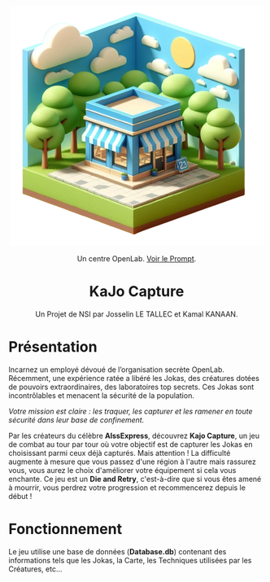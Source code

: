 <p align="center">
  <img src="https://github.com/J0ssel1n/KaJo-Capture/blob/main/image.png?raw=true" alt="drawing" width="500"/>
</p>

<p align="center">
  Un centre OpenLab. <a href="https://www.bing.com/images/create/une-petite-structure-bleue-au-premier-plan-qui-est/1-65c1f15c4c7c4131bcecc80955fe26ee?id=vvWNiAt7KLqr%2bBL0o6Wg2Q%3d%3d&view=detailv2&idpp=genimg&FORM=GCRIDP&mode=overlay">Voir le Prompt</a>.</p>

<h1 align="center">KaJo Capture</h1>
<p align="center">Un Projet de NSI par Josselin LE TALLEC et Kamal KANAAN.</p>

# Présentation
Incarnez un employé dévoué de l’organisation secrète OpenLab. Récemment, une expérience ratée a libéré les Jokas, des créatures dotées de pouvoirs extraordinaires, des laboratoires top secrets. Ces Jokas sont incontrôlables et menacent la sécurité de la population. 

_Votre mission est claire : les traquer, les capturer et les ramener en toute sécurité dans leur base de confinement._

Par les créateurs du célèbre **AlssExpress**, découvrez **Kajo Capture**, un jeu de combat au tour par tour où votre objectif est de capturer les Jokas en choisissant parmi ceux déjà capturés. Mais attention ! La difficulté augmente à mesure que vous passez d'une région à l'autre mais rassurez vous, vous aurez le choix d'améliorer votre équipement si cela vous enchante. Ce jeu est un **Die and Retry**, c'est-à-dire que si vous êtes amené à mourrir, vous perdrez votre progression et recommencerez depuis le début !

# Fonctionnement

Le jeu utilise une base de données (**Database.db**) contenant des informations tels que les Jokas, la Carte, les Techniques utilisées par les Créatures, etc...

